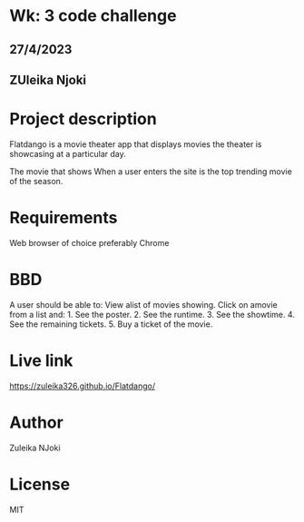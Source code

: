 # Wk: 3 code challenge 

## 27/4/2023

## ZUleika Njoki

# Project description 
Flatdango is a movie theater app that displays movies the theater is showcasing at a particular day.

The movie that shows When a user enters the site is the top trending movie of the season.


# Requirements
Web browser of choice preferably Chrome

# BBD
A user should be able to:
     View alist of movies showing.
     Click on amovie from a list and:
     1. See the poster.
     2. See the runtime.
     3. See the showtime.
     4. See the remaining tickets.
     5. Buy a ticket of the movie.

# Live link
https://zuleika326.github.io/Flatdango/

# Author
Zuleika NJoki

# License
MIT